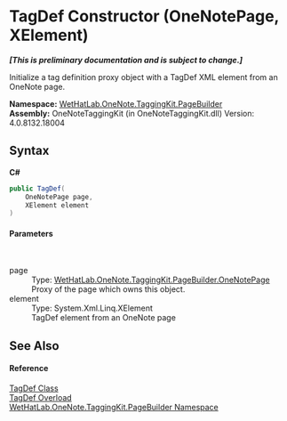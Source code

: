 # TagDef Constructor (OneNotePage, XElement)
 _**\[This is preliminary documentation and is subject to change.\]**_

Initialize a tag definition proxy object with a TagDef XML element from an OneNote page.

**Namespace:**&nbsp;<a href="56352230-71f2-f4b7-63a8-983965663af5">WetHatLab.OneNote.TaggingKit.PageBuilder</a><br />**Assembly:**&nbsp;OneNoteTaggingKit (in OneNoteTaggingKit.dll) Version: 4.0.8132.18004

## Syntax

**C#**<br />
``` C#
public TagDef(
	OneNotePage page,
	XElement element
)
```


#### Parameters
&nbsp;<dl><dt>page</dt><dd>Type: <a href="6754c7d7-0598-ae1f-ff8c-6808b714b0ab">WetHatLab.OneNote.TaggingKit.PageBuilder.OneNotePage</a><br />Proxy of the page which owns this object.</dd><dt>element</dt><dd>Type: System.Xml.Linq.XElement<br />TagDef element from an OneNote page</dd></dl>

## See Also


#### Reference
<a href="76f26dcb-6d94-451a-0931-56436dcad40f">TagDef Class</a><br /><a href="e239bc29-cf2d-a70c-29fe-e6e58e6df2d4">TagDef Overload</a><br /><a href="56352230-71f2-f4b7-63a8-983965663af5">WetHatLab.OneNote.TaggingKit.PageBuilder Namespace</a><br />